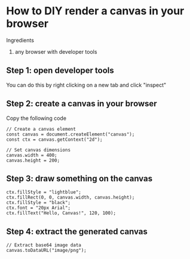 # How to DIY render a canvas in your browser

Ingredients
1. any browser with developer tools

## Step 1: open developer tools
You can do this by right clicking on a new tab and click "inspect"

## Step 2: create a canvas in your browser
Copy the following code
```
// Create a canvas element
const canvas = document.createElement("canvas");
const ctx = canvas.getContext("2d");

// Set canvas dimensions
canvas.width = 400;
canvas.height = 200;
```

## Step 3: draw something on the canvas

```
ctx.fillStyle = "lightblue";
ctx.fillRect(0, 0, canvas.width, canvas.height);
ctx.fillStyle = "black";
ctx.font = "20px Arial";
ctx.fillText("Hello, Canvas!", 120, 100);
```

## Step 4: extract the generated canvas
```
// Extract base64 image data
canvas.toDataURL("image/png");
```
